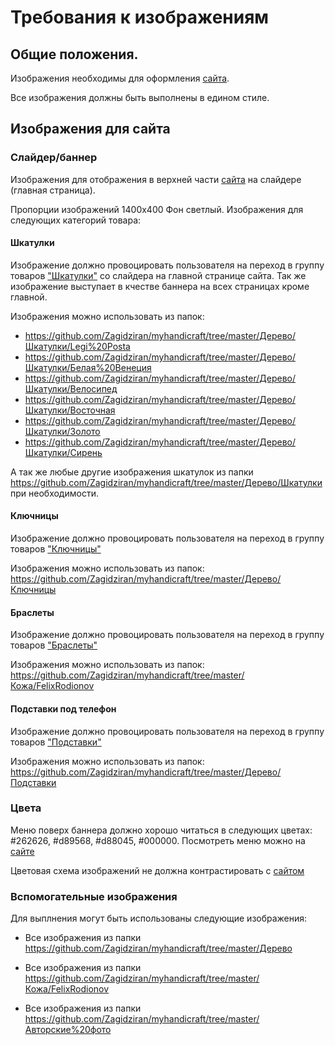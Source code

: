 # Требования к изображениям

## Общие положения.

Изображения необходимы для оформления [сайта](http://myhandicraft.ru).

Все изображения должны быть выполнены в едином стиле.

## Изображения для сайта

### Слайдер/баннер

Изображения для отображения в верхней части [сайта](http://myhandicraft.ru) на слайдере (главная страница).

Пропорции изображений 1400x400 Фон светлый.
Изображения для следующих категорий товара:
   
   #### Шкатулки 
   Изображение должно провоцировать пользователя на переход в группу товаров ["Шкатулки"](https://myhandicraft.ru/product-category/интерьер/шкатулки/) со слайдера на главной странице сайта. Так же изображение выступает в кчестве баннера на всех страницах кроме главной.

   Изображения можно использовать из папок:
   - https://github.com/Zagidziran/myhandicraft/tree/master/Дерево/Шкатулки/Legi%20Posta
   - https://github.com/Zagidziran/myhandicraft/tree/master/Дерево/Шкатулки/Белая%20Венеция
   - https://github.com/Zagidziran/myhandicraft/tree/master/Дерево/Шкатулки/Велосипед
   - https://github.com/Zagidziran/myhandicraft/tree/master/Дерево/Шкатулки/Восточная
   - https://github.com/Zagidziran/myhandicraft/tree/master/Дерево/Шкатулки/Золото
   - https://github.com/Zagidziran/myhandicraft/tree/master/Дерево/Шкатулки/Сирень

  А так же любые другие изображения шкатулок из папки  https://github.com/Zagidziran/myhandicraft/tree/master/Дерево/Шкатулки
  при необходимости.
    
  #### Ключницы
  Изображение должно провоцировать пользователя на переход в группу товаров ["Ключницы"](https://myhandicraft.ru/product-category/интерьер/ключницы/) 
  
  Изображения можно использовать из папок:
  https://github.com/Zagidziran/myhandicraft/tree/master/Дерево/Ключницы


  #### Браслеты
  Изображение должно провоцировать пользователя на переход в группу товаров ["Браслеты"](https://myhandicraft.ru/product-category/аксессуары/bracelets/) 
  
  Изображения можно использовать из папок:
    https://github.com/Zagidziran/myhandicraft/tree/master/Кожа/FelixRodionov

  #### Подставки под телефон
  Изображение должно провоцировать пользователя на переход в группу товаров ["Подставки"](https://myhandicraft.ru/product-category/интерьер/подставки/) 
  
  Изображения можно использовать из папок: https://github.com/Zagidziran/myhandicraft/tree/master/Дерево/Подставки

### Цвета

Меню поверх баннера должно хорошо читаться в следующих цветах:  #262626, #d89568, #d88045, #000000. Посмотреть меню можно на [сайте](http://myhandicraft.ru) 

Цветовая схема изображений не должна контрастировать с [сайтом](http://myhandicraft.ru)

### Вспомогательные изображения

Для выплнения могут быть использованы следующие изображения:

- Все изображения из папки https://github.com/Zagidziran/myhandicraft/tree/master/Дерево

- Все изображения из папки https://github.com/Zagidziran/myhandicraft/tree/master/Кожа/FelixRodionov

- Все изображения из папки https://github.com/Zagidziran/myhandicraft/tree/master/Авторские%20фото
